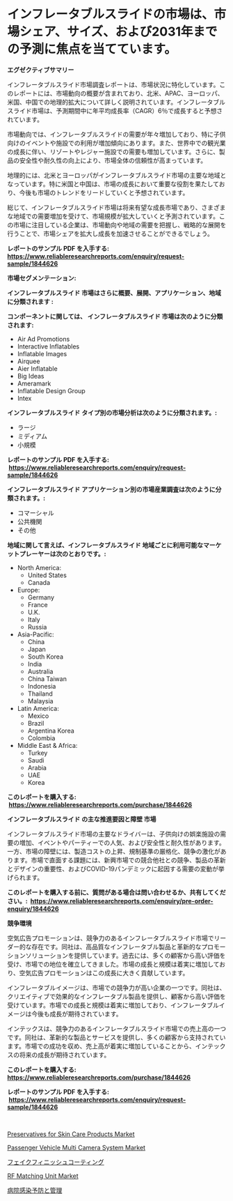 <p><h1>インフレータブルスライドの市場は、市場シェア、サイズ、および2031年までの予測に焦点を当てています。</h1></p><p><strong>エグゼクティブサマリー</strong></p>
<p><p>インフレータブルスライド市場調査レポートは、市場状況に特化しています。このレポートには、市場動向の概要が含まれており、北米、APAC、ヨーロッパ、米国、中国での地理的拡大について詳しく説明されています。インフレータブルスライド市場は、予測期間中に年平均成長率（CAGR）6％で成長すると予想されています。</p><p>市場動向では、インフレータブルスライドの需要が年々増加しており、特に子供向けのイベントや施設での利用が増加傾向にあります。また、世界中での観光業の成長に伴い、リゾートやレジャー施設での需要も増加しています。さらに、製品の安全性や耐久性の向上により、市場全体の信頼性が高まっています。</p><p>地理的には、北米とヨーロッパがインフレータブルスライド市場の主要な地域となっています。特に米国と中国は、市場の成長において重要な役割を果たしており、今後も市場のトレンドをリードしていくと予想されています。</p><p>総じて、インフレータブルスライド市場は将来有望な成長市場であり、さまざまな地域での需要増加を受けて、市場規模が拡大していくと予測されています。この市場に注目している企業は、市場動向や地域の需要を把握し、戦略的な展開を行うことで、市場シェアを拡大し成長を加速させることができるでしょう。</p></p>
<p><strong>レポートのサンプル PDF を入手する: <a href="https://www.reliableresearchreports.com/enquiry/request-sample/1844626">https://www.reliableresearchreports.com/enquiry/request-sample/1844626</a></strong></p>
<p><strong>市場セグメンテーション:</strong></p>
<p><strong> インフレータブルスライド 市場はさらに概要、展開、アプリケーション、地域に分類されます :</strong></p>
<p><strong>コンポーネントに関しては、 インフレータブルスライド 市場は次のように分類されます: &nbsp;</strong></p>
<p><ul><li>Air Ad Promotions</li><li>Interactive Inflatables</li><li>Inflatable Images</li><li>Airquee</li><li>Aier Inflatable</li><li>Big Ideas</li><li>Ameramark</li><li>Inflatable Design Group</li><li>Intex</li></ul></p>
<p><strong> インフレータブルスライド タイプ別の市場分析は次のように分類されます。:</strong></p>
<p><ul><li>ラージ</li><li>ミディアム</li><li>小規模</li></ul></p>
<p><strong>レポートのサンプル PDF を入手する: &nbsp;<a href="https://www.reliableresearchreports.com/enquiry/request-sample/1844626">https://www.reliableresearchreports.com/enquiry/request-sample/1844626</a></strong></p>
<p><strong> インフレータブルスライド アプリケーション別の市場産業調査は次のように分類されます。:</strong></p>
<p><ul><li>コマーシャル</li><li>公共機関</li><li>その他</li></ul></p>
<p><strong>地域に関して言えば、インフレータブルスライド 地域ごとに利用可能なマーケットプレーヤーは次のとおりです。:</strong></p>
<p><ul>
    <li>
        North America:
        <ul>
            <li>United States</li>
            <li>Canada</li>
        </ul>
    </li>
    <li>
        Europe:
        <ul>
            <li>Germany</li>
            <li>France</li>
            <li>U.K.</li>
            <li>Italy</li>
            <li>Russia</li>
        </ul>
    </li>
    <li>
        Asia-Pacific:
        <ul>
            <li>China</li>
            <li>Japan</li>
            <li>South Korea</li>
            <li>India</li>
            <li>Australia</li>
            <li>China Taiwan</li>
            <li>Indonesia</li>
            <li>Thailand</li>
            <li>Malaysia</li>
        </ul>
    </li>
    <li>
        Latin America:
        <ul>
            <li>Mexico</li>
            <li>Brazil</li>
            <li>Argentina Korea</li>
            <li>Colombia</li>
        </ul>
    </li>
    <li>
        Middle East & Africa:
        <ul>
            <li>Turkey</li>
            <li>Saudi</li>
            <li>Arabia</li>
            <li>UAE</li>
            <li>Korea</li>
        </ul>
    </li>
    </ul></p>
<p><strong>このレポートを購入する: &nbsp;<a href="https://www.reliableresearchreports.com/purchase/1844626">https://www.reliableresearchreports.com/purchase/1844626</a></strong></p>
<p><strong>インフレータブルスライド の主な推進要因と障壁 市場</strong></p>
<p><p>インフレータブルスライド市場の主要なドライバーは、子供向けの娯楽施設の需要の増加、イベントやパーティーでの人気、および安全性と耐久性があります。一方、市場の障壁には、製造コストの上昇、規制基準の厳格化、競争の激化があります。市場で直面する課題には、新興市場での競合他社との競争、製品の革新とデザインの重要性、およびCOVID-19パンデミックに起因する需要の変動が挙げられます。</p></p>
<p><strong>このレポートを購入する前に、質問がある場合は問い合わせるか、共有してください。:&nbsp; <a href="https://www.reliableresearchreports.com/enquiry/pre-order-enquiry/1844626">https://www.reliableresearchreports.com/enquiry/pre-order-enquiry/1844626</a></strong></p>
<p><strong>競争環境</strong></p>
<p><p>空気広告プロモーションは、競争力のあるインフレータブルスライド市場でリーダー的な存在です。同社は、高品質なインフレータブル製品と革新的なプロモーションソリューションを提供しています。過去には、多くの顧客から高い評価を受け、市場での地位を確立してきました。市場の成長と規模は着実に増加しており、空気広告プロモーションはこの成長に大きく貢献しています。</p><p>インフレータブルイメージは、市場での競争力が高い企業の一つです。同社は、クリエイティブで効果的なインフレータブル製品を提供し、顧客から高い評価を受けています。市場での成長と規模は着実に増加しており、インフレータブルイメージは今後も成長が期待されています。</p><p>インテックスは、競争力のあるインフレータブルスライド市場での売上高の一つです。同社は、革新的な製品とサービスを提供し、多くの顧客から支持されています。市場での成功を収め、売上高が着実に増加していることから、インテックスの将来の成長が期待されています。</p></p>
<p><strong>このレポートを購入する: &nbsp; <a href="https://www.reliableresearchreports.com/purchase/1844626">https://www.reliableresearchreports.com/purchase/1844626</a></strong></p>
<p><strong>レポートのサンプル PDF を入手する: &nbsp;<a href="https://www.reliableresearchreports.com/enquiry/request-sample/1844626">https://www.reliableresearchreports.com/enquiry/request-sample/1844626</a></strong><strong></strong></p>
<p>&nbsp;</p>
<p><p><a href="https://view.publitas.com/reportprime-1/preservatives-for-skin-care-products-market-with-the-goal-of-estimating-the-market-size-and-future-growth-potential-of-various-market-segments-based-on-component-applications-end-user-and-region/">Preservatives for Skin Care Products Market</a></p><p><a href="https://picayune-night-cbd.notion.site/Passenger-Vehicle-Multi-Camera-System-Market-Size-Growth-Outlook-from-2024-to-2031-projecting-at-M-82532539204e4037945614487dce86d2">Passenger Vehicle Multi Camera System Market</a></p><p><a href="https://medium.com/@darniecejuarezlvzuvvkzbus/%E3%83%95%E3%82%A7%E3%82%A4%E3%82%AF%E3%83%95%E3%82%A3%E3%83%8B%E3%83%83%E3%82%B7%E3%83%A5%E3%82%B3%E3%83%BC%E3%83%86%E3%82%A3%E3%83%B3%E3%82%B0%E5%B8%82%E5%A0%B4%E3%81%AE%E8%A6%8F%E6%A8%A1%E3%81%A8%E5%B8%82%E5%A0%B4%E5%8B%95%E5%90%91-%E5%AE%8C%E5%85%A8%E3%81%AA%E6%A5%AD%E7%95%8C%E6%A6%82%E8%A6%81-2024%E5%B9%B4%E3%81%8B%E3%82%892031%E5%B9%B4%E3%81%BE%E3%81%A7-2aaa1dee103f">フェイクフィニッシュコーティング</a></p><p><a href="https://github.com/Sherrillcrooksxa8i18ucf2m/Market-Research-Report-List-1/blob/main/rf-matching-unit-market.md">RF Matching Unit Market</a></p><p><a href="https://medium.com/@darniecejuarezlvzuvvkzbus/%E7%97%85%E9%99%A2%E6%84%9F%E6%9F%93%E4%BA%88%E9%98%B2%E3%81%A8%E5%88%B6%E5%BE%A1%E5%B8%82%E5%A0%B4-2031%E5%B9%B4%E3%81%BE%E3%81%A7%E3%81%AE%E3%83%88%E3%83%AC%E3%83%B3%E3%83%89-%E4%BA%88%E6%B8%AC-%E7%AB%B6%E4%BA%89%E5%88%86%E6%9E%90-bc8ec3dfaaf2">病院感染予防と管理</a></p></p>